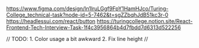 https://www.figma.com/design/ln1lruLGgf9FpY1HamHJco/Turing-College_technical-task?node-id=5-7462&t=sgZZbqhJdB51kc3r-0
https://headlessui.com/react/button
https://turingcollege.notion.site/React-Frontend-Tech-Interview-Task-1f4c3956864b4d7fbdd7d6313d522256

// TODO: 1. Color usage a bit awkward 2. Fix line height
//
